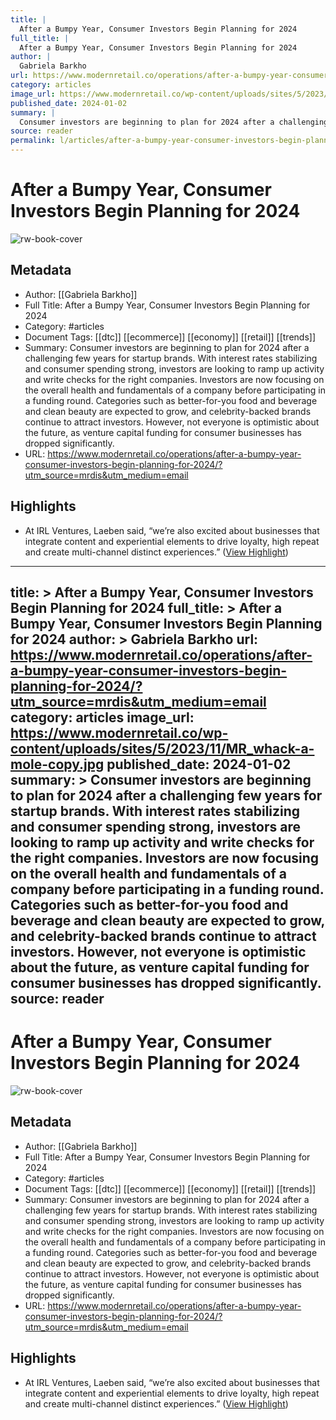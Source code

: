 ```yaml
---
title: |
  After a Bumpy Year, Consumer Investors Begin Planning for 2024
full_title: |
  After a Bumpy Year, Consumer Investors Begin Planning for 2024
author: |
  Gabriela Barkho
url: https://www.modernretail.co/operations/after-a-bumpy-year-consumer-investors-begin-planning-for-2024/?utm_source=mrdis&utm_medium=email
category: articles
image_url: https://www.modernretail.co/wp-content/uploads/sites/5/2023/11/MR_whack-a-mole-copy.jpg
published_date: 2024-01-02
summary: |
  Consumer investors are beginning to plan for 2024 after a challenging few years for startup brands. With interest rates stabilizing and consumer spending strong, investors are looking to ramp up activity and write checks for the right companies. Investors are now focusing on the overall health and fundamentals of a company before participating in a funding round. Categories such as better-for-you food and beverage and clean beauty are expected to grow, and celebrity-backed brands continue to attract investors. However, not everyone is optimistic about the future, as venture capital funding for consumer businesses has dropped significantly.
source: reader
permalink: l/articles/after-a-bumpy-year-consumer-investors-begin-planning-for-2024
---
```

# After a Bumpy Year, Consumer Investors Begin Planning for 2024

![rw-book-cover](https://www.modernretail.co/wp-content/uploads/sites/5/2023/11/MR_whack-a-mole-copy.jpg)

## Metadata
- Author: [[Gabriela Barkho]]
- Full Title: After a Bumpy Year, Consumer Investors Begin Planning for 2024
- Category: #articles
- Document Tags: [[dtc]] [[ecommerce]] [[economy]] [[retail]] [[trends]] 
- Summary: Consumer investors are beginning to plan for 2024 after a challenging few years for startup brands. With interest rates stabilizing and consumer spending strong, investors are looking to ramp up activity and write checks for the right companies. Investors are now focusing on the overall health and fundamentals of a company before participating in a funding round. Categories such as better-for-you food and beverage and clean beauty are expected to grow, and celebrity-backed brands continue to attract investors. However, not everyone is optimistic about the future, as venture capital funding for consumer businesses has dropped significantly.
- URL: https://www.modernretail.co/operations/after-a-bumpy-year-consumer-investors-begin-planning-for-2024/?utm_source=mrdis&utm_medium=email

## Highlights
- At IRL Ventures, Laeben said, “we’re also excited about businesses that integrate content and experiential elements to drive loyalty, high repeat and create multi-channel distinct experiences.” ([View Highlight](https://read.readwise.io/read/01hkwhz6paa0kmb848y2c26xdq))


---
title: >
  After a Bumpy Year, Consumer Investors Begin Planning for 2024
full_title: >
  After a Bumpy Year, Consumer Investors Begin Planning for 2024
author: >
  Gabriela Barkho
url: https://www.modernretail.co/operations/after-a-bumpy-year-consumer-investors-begin-planning-for-2024/?utm_source=mrdis&utm_medium=email
category: articles
image_url: https://www.modernretail.co/wp-content/uploads/sites/5/2023/11/MR_whack-a-mole-copy.jpg
published_date: 2024-01-02
summary: >
  Consumer investors are beginning to plan for 2024 after a challenging few years for startup brands. With interest rates stabilizing and consumer spending strong, investors are looking to ramp up activity and write checks for the right companies. Investors are now focusing on the overall health and fundamentals of a company before participating in a funding round. Categories such as better-for-you food and beverage and clean beauty are expected to grow, and celebrity-backed brands continue to attract investors. However, not everyone is optimistic about the future, as venture capital funding for consumer businesses has dropped significantly.
source: reader
---
# After a Bumpy Year, Consumer Investors Begin Planning for 2024

![rw-book-cover](https://www.modernretail.co/wp-content/uploads/sites/5/2023/11/MR_whack-a-mole-copy.jpg)

## Metadata
- Author: [[Gabriela Barkho]]
- Full Title: After a Bumpy Year, Consumer Investors Begin Planning for 2024
- Category: #articles
- Document Tags: [[dtc]] [[ecommerce]] [[economy]] [[retail]] [[trends]] 
- Summary: Consumer investors are beginning to plan for 2024 after a challenging few years for startup brands. With interest rates stabilizing and consumer spending strong, investors are looking to ramp up activity and write checks for the right companies. Investors are now focusing on the overall health and fundamentals of a company before participating in a funding round. Categories such as better-for-you food and beverage and clean beauty are expected to grow, and celebrity-backed brands continue to attract investors. However, not everyone is optimistic about the future, as venture capital funding for consumer businesses has dropped significantly.
- URL: https://www.modernretail.co/operations/after-a-bumpy-year-consumer-investors-begin-planning-for-2024/?utm_source=mrdis&utm_medium=email

## Highlights
- At IRL Ventures, Laeben said, “we’re also excited about businesses that integrate content and experiential elements to drive loyalty, high repeat and create multi-channel distinct experiences.” ([View Highlight](https://read.readwise.io/read/01hkwhz6paa0kmb848y2c26xdq))


